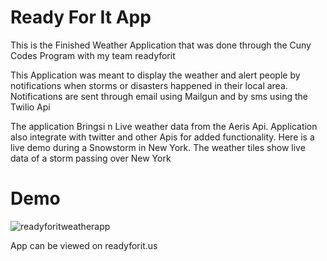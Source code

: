 # Ready For It App

This is the Finished Weather Application that was done
through the Cuny Codes Program with my team
readyforit

This Application was meant to display the weather and alert people by notifications when storms or disasters happened in their local area.
Notifications are sent through email using Mailgun and
by sms using the Twilio Api

The application Bringsi n Live weather data from the Aeris Api.
Application also integrate with twitter and other Apis for
added functionality.
Here is a live demo during a Snowstorm in New York. The weather tiles show live data of a storm passing over New York

# Demo

![readyforitweatherapp](https://user-images.githubusercontent.com/26131181/48578708-69ce8900-e8e8-11e8-9b15-0fbe31e3948b.gif)

App can be viewed on readyforit.us
